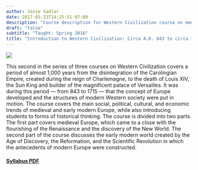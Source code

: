 ```yaml
---
author: Jesse Sadler
date: 2017-05-23T14:25:51-07:00
description: "Course description for Western Civilization course on medieval and early modern Europe"
draft: "false"
subtitle: "Taught: Spring 2016"
title: "Introduction to Western Civilization: Circa A.D. 843 to circa 1715"
---
```


<!--more-->

![](/img/tower-of-babel.jpg)

This second in the series of three courses on Western Civilization covers a period of almost 1,000 years from the disintegration of the Carolingian Empire, created during the reign of Charlemagne, to the death of Louis XIV, the Sun King and builder of the magnificent palace of Versailles. It was during this period — from 843 to 1715 — that the concept of Europe developed and the structures of modern Western society were put in motion. The course covers the main social, political, cultural, and economic trends of medieval and early modern Europe, while also introducing students to forms of historical thinking. The course is divided into two parts. The first part covers medieval Europe, which came to a close with the flourishing of the Renaissance and the discovery of the New World. The second part of the course discusses the early modern world created by the Age of Discovery, the Reformation, and the Scientific Revolution in which the antecedents of modern Europe were constructed.

#### [Syllabus PDF](/img/Sadler-1B-Syllabus-S16.pdf)